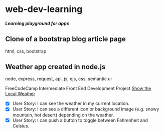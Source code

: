 # web-dev-learning
##### Learning playground for apps

## Clone of a bootstrap blog article page

html, css, bootstrap

## Weather app created in node.js

node, express, request, api, js, ejs, css, semantic ui

FreeCodeCamp Intermediate Front End Development Project [Show the Local Weather](https://www.freecodecamp.org/challenges/show-the-local-weather)
- [x] User Story: I can see the weather in my current location.
- [x] User Story: I can see a different icon or background image (e.g. snowy mountain, hot desert) depending on the weather.
- [x] User Story: I can push a button to toggle between Fahrenheit and Celsius.